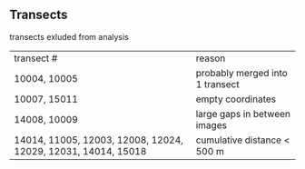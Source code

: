 ## Transects
transects exluded from analysis

<table>
<tr>
	<td>transect #</td>
	<td>reason</td>
</tr>
<tr>
	<td>10004, 10005</td>
	<td>probably merged into 1 transect</td>
</tr>
<tr>
	<td>10007, 15011</td>
	<td>empty coordinates</td>
</tr>
<tr>
	<td>14008, 10009</td>
	<td>large gaps in between images</td>
</tr>
<tr>
	<td>14014, 11005, 12003, 12008, 12024, 12029, 12031, 		14014, 15018</td>
	<td>cumulative distance < 500 m</td>
</tr>
</table>
	